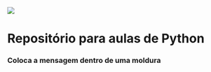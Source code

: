 ![](https://i0.wp.com/junilearning.com/wp-content/uploads/2020/06/python-programming-language.webp?fit=800%2C800&ssl=1)

# Repositório para aulas de Python

### Coloca a mensagem dentro de uma moldura